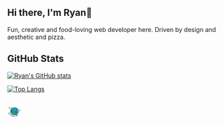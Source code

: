 ## Hi there, I'm Ryan👋

Fun, creative and food-loving web developer here. Driven by design and aesthetic and pizza.

## GitHub Stats

[![Ryan's GitHub stats](https://github-readme-stats.vercel.app/api?username=ryanvu&show_icons=true&theme=dracula)](https://github.com/ryanvu/github-readme-stats)

[![Top Langs](https://github-readme-stats.vercel.app/api/top-langs/?username=ryanvu&layout=compact)](https://github.com/anuraghazra/github-readme-stats)

##

<div style={{background: 'white'}}>
<a href="http://www.ryanvu.ca">
    <img height="32" align="left" alt="Website" src="assets/icons/personal.svg" />
</a>
</div>

<!--


<a href="mailto:hi@novakcgx.me">
    <img height="32" align="left" alt="Mail" src="img/icons/protonmail.png" />
</a>

<a href="https://www.instagram.com/thechonkypenguin">
    <img height="32" align="left" alt="Instagram" src="img/icons/instagram.png" />
</a>

<a href="https://dribbble.com/novakcgx">
    <img height="32" align="left" alt="Dribbble" src="img/icons/dribbble.png" />
</a>
--!>

<!--
**ryanvu/ryanvu** is a ✨ _special_ ✨ repository because its `README.md` (this file) appears on your GitHub profile.

Here are some ideas to get you started:

- 🔭 I’m currently working on ...
- 🌱 I’m currently learning ...
- 👯 I’m looking to collaborate on ...
- 🤔 I’m looking for help with ...
- 💬 Ask me about ...
- 📫 How to reach me: ...
- 😄 Pronouns: ...
- ⚡ Fun fact: ...
-->
